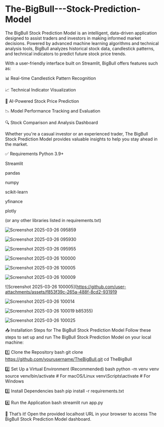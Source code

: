 # The-BigBull---Stock-Prediction-Model
The BigBull Stock Prediction Model is an intelligent, data-driven application designed to assist traders and investors in making informed market decisions. Powered by advanced machine learning algorithms and technical analysis tools, BigBull analyzes historical stock data, candlestick patterns, and technical indicators to predict future stock price trends.

With a user-friendly interface built on Streamlit, BigBull offers features such as:

📊 Real-time Candlestick Pattern Recognition

📈 Technical Indicator Visualization

🤖 AI-Powered Stock Price Prediction

📉 Model Performance Tracking and Evaluation

🔍 Stock Comparison and Analysis Dashboard

Whether you're a casual investor or an experienced trader, The BigBull Stock Prediction Model provides valuable insights to help you stay ahead in the market.

✅ Requirements
Python 3.9+

Streamlit

pandas

numpy

scikit-learn

yfinance

plotly

(or any other libraries listed in requirements.txt)

![Screenshot 2025-03-26 095859](https://github.com/user-attachments/assets/ff967b5a-8640-4106-ba75-2f8066d54201)

![Screenshot 2025-03-26 095930](https://github.com/user-attachments/assets/63a5ce46-4331-4376-a142-ae91f85fcb84)

![Screenshot 2025-03-26 095955](https://github.com/user-attachments/assets/a15fc7c4-62b6-4b14-bd5d-06f7b5642e6d)

![Screenshot 2025-03-26 100000](https://github.com/user-attachments/assets/b6fa7e14-b9b2-483b-a22b-d6da76b9d35c)

![Screenshot 2025-03-26 100005](https://github.com/user-attachments/assets/91b97406-c2f6-49d6-ae55-92a231db1575)

![Screenshot 2025-03-26 100009](https://github.com/user-attachments/assets/ba88d129-5a8f-4078-8539-3ae045b00603)

![Screenshot 2025-03-26 100005](https://github.com/user-attachments/assets/f853f39c-265a-488f-8cd2-931919

![Screenshot 2025-03-26 100014](https://github.com/user-attachments/assets/93a10c1c-1722-4b53-aef5-f551ff02effa)

![Screenshot 2025-03-26 100019](https://github.com/user-attachments/assets/d6c96d9d-8395-4902-8e84-fad5b3d4e3a9)
b85355)

![Screenshot 2025-03-26 100025](https://github.com/user-attachments/assets/579f1002-4f1a-4d51-964c-dc71af20d0c2)

📥 Installation Steps for The BigBull Stock Prediction Model
Follow these steps to set up and run The BigBull Stock Prediction Model on your local machine:

1️⃣ Clone the Repository
bash
git clone https://github.com/yourusername/TheBigBull.git
cd TheBigBull

2️⃣ Set Up a Virtual Environment (Recommended)
bash
python -m venv venv
source venv/bin/activate  # For macOS/Linux
venv\Scripts\activate     # For Windows

3️⃣ Install Dependencies
bash
pip install -r requirements.txt

4️⃣ Run the Application
bash
streamlit run app.py


🎉 That’s it!
Open the provided localhost URL in your browser to access The BigBull Stock Prediction Model dashboard.



